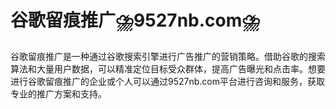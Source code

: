 # 谷歌留痕推广⛈️9527nb.com⛈️

谷歌留痕推广是一种通过谷歌搜索引擎进行广告推广的营销策略。借助谷歌的搜索算法和大量用户数据，可以精准定位目标受众群体，提高广告曝光和点击率。想要进行谷歌留痕推广的企业或个人可以通过9527nb.com平台进行咨询和服务，获取专业的推广方案和支持。